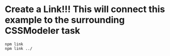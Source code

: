 


# Create a Link!!! This will connect this example to the surrounding CSSModeler task

```
npm link
npm link ../
```
